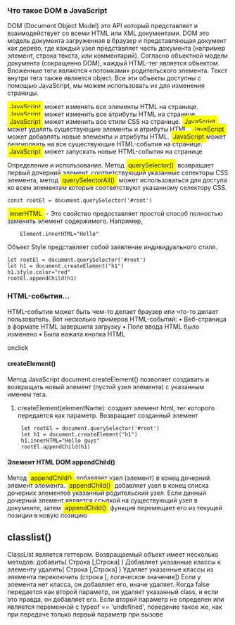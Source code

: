 ### Что такое DOM в JavaScript
DOM (Document Object Model) это API который представляет и взаимодействует со всеми HTML или XML документами. DOM это модель документа загруженная в браузер и представляющая документ как дерево, где каждый узел представляет часть документа (например элемент, строка текста, или комментарий).
Согласно объектной модели документа (сокращенно DOM), каждый HTML-тег является объектом. Вложенные теги являются «потомками» родительского элемента. Текст внутри тега также является object. Все эти объекты доступны с помощью JavaScript, мы можем использовать их для изменения страницы.


<span style="background-color:yellow; padding:5px">JavaScript</span>  может изменять все элементы HTML на странице.
<span style="background-color:yellow; padding:5px">JavaScript</span> может изменить все атрибуты HTML на странице.
<span style="background-color:yellow; padding:5px">JavaScript</span> может изменить все стили CSS на странице.
<span style="background-color:yellow; padding:5px">JavaScript</span> может удалять существующие элементы и атрибуты HTML.
<span style="background-color:yellow; padding:5px">JavaScript</span> может добавлять новые элементы и атрибуты HTML.
<span style="background-color:yellow; padding:5px">JavaScript</span>может реагировать на все существующие HTML-события на странице.
<span style="background-color:yellow; padding:5px">JavaScript</span> может запускать новые HTML-события на странице

Определение и использование. Метод <span style="background-color:yellow; padding:5px">querySelector()</span> возвращает первый дочерний элемент, соответствующий
указанные селекторы CSS элемента, метод 
<span style="background-color:yellow; padding:5px">querySelectorAll()</span> может использоваться для доступа ко всем элементам
которые соответствуют указанному селектору CSS.

    const rootEl = document.querySelector('#root')

<span style="background-color:yellow; padding:5px">innerHTML</span> - Это свойство предоставляет простой способ полностью
заменить элемент содержимого. Например, 

        Element.innerHTML="Hello"


Объект Style представляет собой
заявление индивидуального стиля.

    let rootEl = document.querySelector('#root')
    let h1 = document.createElement("h1")
    h1.style.color="red"
    rootEl.appendChild(h1)


### HTML-события…
HTML-событие может быть чем-то делает браузер или что-то делает пользователь.
Вот несколько примеров HTML-событий:
• Веб-страница в формате HTML завершила загрузку
• Поле ввода HTML было изменено
• Была нажата кнопка HTML

onclick



#### createElement()
Метод JavaScript document.createElement() позволяет создавать и возвращать
новый элемент (пустой узел элемента) с указанным именем тега.
1) createElement(elementName): создает элемент html, тег которого
передается как параметр. Возвращает созданный элемент



        let rootEl = document.querySelector('#root')
        let h1 = document.createElement("h1")
        h1.innerHTML="Hello guys"
        rootEl.appendChild(h1)


#### Элемент HTML DOM appendChild()

Метод <span style="background-color:yellow; padding:5px">appendChild()</span> добавляет узел (элемент) в конец
дочерний элемент элемента.
<span style="background-color:yellow; padding:5px">appendChild()</span>
 добавляет узел в конец списка дочерних элементов
указанный родительский узел. Если данный дочерний элемент является ссылкой на
существующий узел в документе, затем <span style="background-color:yellow; padding:5px">appendChild()</span>
функция перемещает его из текущей позиции в новую позицию


## classlist()

ClassList является геттером. Возвращаемый объект имеет несколько методов:
добавить( Строка [,Строка] )
Добавляет указанные классы к элементу
удалить( Строка [,Строка] )
Удаляет указанные классы из элемента
переключить (строка [, логическое значение])
Если у элемента нет класса, он добавляет его, иначе удаляет. Когда
false передается как второй параметр, он удаляет указанный
class, и если это правда, он добавляет его.
Если второй параметр не определен или является переменной с
typeof == 'undefined', поведение такое же, как при передаче только
первый параметр при вызове
